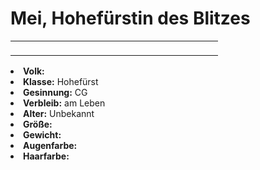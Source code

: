 # Mei, Hohefürstin des Blitzes

<primary-label ref="npc"/>

<secondary-label ref="faergria"/>

<secondary-label ref="5"/>

<table>
<tr><td>
<p>
</p>

</td><td width="300">
<!-- Edit here -->
<img src="mei.png" alt="" />
</td></tr>
</table>

<procedure title="Allgemeine Informationen">
<list columns="2">
<li><b>Volk:</b> </li>
<li><b>Klasse:</b> Hohefürst</li>
<li><b>Gesinnung:</b> CG</li>
<li><b>Verbleib:</b> am Leben</li>
</list>
</procedure>

<procedure title="Aussehen">
<list columns="3">
<li><b>Alter:</b> Unbekannt</li>
<li><b>Größe:</b> </li>
<li><b>Gewicht:</b> </li>
<li><b>Augenfarbe:</b> </li>
<li><b>Haarfarbe:</b> </li>
</list>
</procedure>

<procedure title="Beziehungen">
<list columns="2">
</list>
</procedure>

<!--
## Notizen

- **Ziele:**
- **Geheimnisse:**
-->